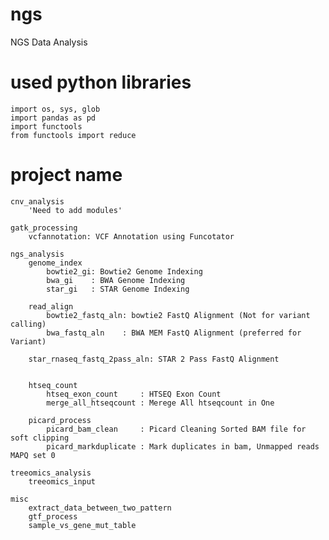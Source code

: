 # ngs
NGS Data Analysis

# used python libraries
    import os, sys, glob
    import pandas as pd
    import functools
    from functools import reduce


# project name
    cnv_analysis
        'Need to add modules'

    gatk_processing
        vcfannotation: VCF Annotation using Funcotator

    ngs_analysis
        genome_index
            bowtie2_gi: Bowtie2 Genome Indexing
            bwa_gi    : BWA Genome Indexing
            star_gi   : STAR Genome Indexing 

        read_align
            bowtie2_fastq_aln: bowtie2 FastQ Alignment (Not for variant calling)
            bwa_fastq_aln    : BWA MEM FastQ Alignment (preferred for Variant)

        star_rnaseq_fastq_2pass_aln: STAR 2 Pass FastQ Alignment    


        htseq_count
            htseq_exon_count     : HTSEQ Exon Count
            merge_all_htseqcount : Merege All htseqcount in One

        picard_process
            picard_bam_clean     : Picard Cleaning Sorted BAM file for soft clipping
            picard_markduplicate : Mark duplicates in bam, Unmapped reads MAPQ set 0

    treeomics_analysis
        treeomics_input
        
    misc
        extract_data_between_two_pattern
        gtf_process
        sample_vs_gene_mut_table